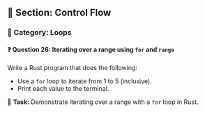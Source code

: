 ## 📘 Section: Control Flow  
### 🔹 Category: Loops  
#### ❓ Question 26: Iterating over a range using `for` and `range`

Write a Rust program that does the following:

- Use a `for` loop to iterate from 1 to 5 (inclusive).
- Print each value to the terminal.

🔧 **Task:** Demonstrate iterating over a range with a `for` loop in Rust.
